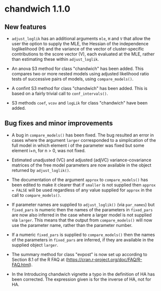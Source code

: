 # chandwich 1.1.0

## New features

* `adjust_loglik` has an additional arguments `mle`, `H` and  `V` that allow the user the option to supply the MLE, the Hessian of the independence loglikelihood (H) and the variance of the vector of cluster-specific contributions to the score vector (V), each evaluated at the MLE, rather than estimating these within `adjust_loglik`.

* An anova S3 method for class "chandwich" has been added.  This compares two or more nested models using adjusted likelihood ratio tests of successive pairs of models, using `compare_models()`.

* A confint S3 method for class "chandwich" has been added.  This is based on a fairly trivial call to `conf_intervals()`.

* S3 methods `coef`, `vcov` and `logLik` for class "chandwich" have been added.

## Bug fixes and minor improvements

* A bug in `compare_models()` has been fixed.  The bug resulted an error in cases where the argument `larger` corresponded to a simplication of the full model in which element i of the parameter was fixed but some element i+n, for n > 0, was not fixed.

* Estimated unadjusted (VC) and adjusted (adjVC) variance-covariance matrices of the free model parameters are now available in the object returned by `adjust_loglik()`.

* The documentation of the argument `approx` to `compare_models()` has been edited to make it clearer that if `smaller` is not supplied then `approx = FALSE` will be used regardless of any value supplied for `approx` in the call to `compare_models()`.

* If parameter names are supplied to `adjust_loglik()` (via `par_names`) but `fixed_pars` is numeric then the names of the parameters in `fixed_pars` are now also inferred in the case where a larger model is not supplied via `larger`.  This means that the output from `compare_models()` will now use the parameter name, rather than the parameter number.

* If a numeric `fixed_pars` is supplied to `compare_models()` then the names of the parameters in `fixed_pars` are inferred, if they are available in the supplied object `larger`.

* The summary method for class "evpost" is now set up according to Section 8.1 of the R FAQ at (https://cran.r-project.org/doc/FAQ/R-FAQ.html).

* In the Introducing chandwich vignette a typo in the definition of HA has been corrected.  The expression given is for the inverse of HA, not for HA.
